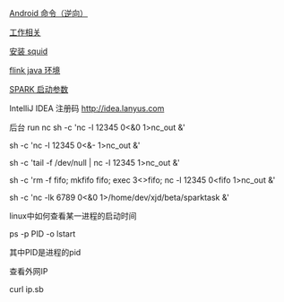 [Android 命令（逆向）](https://github.com/xjl219/work/wiki/android-%E5%91%BD%E4%BB%A4)

[工作相关](https://github.com/xjl219/work/wiki/%E5%B7%A5%E4%BD%9C%E7%9B%B8%E5%85%B3)

[安装 squid](https://github.com/xjl219/work/wiki/%E5%AE%89%E8%A3%85-squid)

[flink java 环境](https://github.com/xjl219/work/wiki/flink)


[SPARK 启动参数](https://github.com/xjl219/work/wiki/SPARK-%E5%90%AF%E5%8A%A8%E5%8F%82%E6%95%B0)

IntelliJ IDEA 注册码
http://idea.lanyus.com

后台 run nc
sh -c 'nc -l 12345 0<&0 1>nc_out &'

sh -c 'nc -l 12345 0<&- 1>nc_out &'

sh -c 'tail -f /dev/null | nc -l 12345 1>nc_out &'

sh -c 'rm -f fifo; mkfifo fifo; exec 3<>fifo; nc -l 12345 0<fifo 1>nc_out &'

sh -c 'nc -lk 6789 0<&0 1>/home/dev/xjd/beta/sparktask &'


linux中如何查看某一进程的启动时间


ps -p PID -o lstart

其中PID是进程的pid

查看外网IP

curl ip.sb
